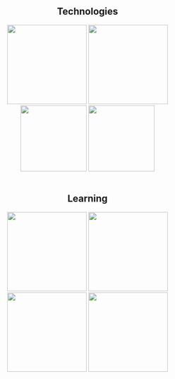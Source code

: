 <h2 align="center">Technologies</h2>
<div align="center">
<a href="https://https://html.com/" title="HTML"><img src="https://cdn.pixabay.com/photo/2017/08/05/11/16/logo-2582748_960_720.png" target="_blank" width="180" height="180" /></a>
<a href="https://www.w3schools.com/css/" title="HTML"><img src="https://cdn.pixabay.com/photo/2017/08/05/11/16/logo-2582747_960_720.png" target="_blank" width="180" height="180" /></a>
<a href="https://javascript.info/" title="HTML"><img src="https://upload.wikimedia.org/wikipedia/commons/thumb/6/6a/JavaScript-logo.png/800px-JavaScript-logo.png" target="_blank" width="150" height="150" /></a>
<a href="https://react.dev/" title="HTML"><img src="https://upload.wikimedia.org/wikipedia/commons/thumb/a/a7/React-icon.svg/2300px-React-icon.svg.png" target="_blank" width="150" height="150" /></a>
</div>
<br/>
<div align="center">
  <h2 align="center">Learning</h2>
  <a href="https://www.typescriptlang.org" title="HTML"><img src="https://upload.wikimedia.org/wikipedia/commons/thumb/4/4c/Typescript_logo_2020.svg/2048px-Typescript_logo_2020.svg.png" target="_blank" width="180" height="180" /></a>
    <a href="https://angular.io" title="HTML"><img src="https://brandslogos.com/wp-content/uploads/images/large/angular-icon-logo.png" target="_blank" width="180" height="180" /></a>
    <a href="https://www.java.com/en/" title="HTML"><img src="https://logos-world.net/wp-content/uploads/2022/07/Java-Logo.png" target="_blank" width="180" height="180" /></a>
    <a href="https://spring.io/" title="HTML"><img src="https://miro.medium.com/v2/resize:fit:500/1*AbiX4LwtSNozoyfypcKvEg.png" target="_blank" width="180" height="180" /></a>
</div>


